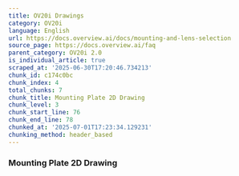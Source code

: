 ```yaml
---
title: OV20i Drawings
category: OV20i
language: English
url: https://docs.overview.ai/docs/mounting-and-lens-selection
source_page: https://docs.overview.ai/faq
parent_category: OV20i 2.0
is_individual_article: true
scraped_at: '2025-06-30T17:20:46.734213'
chunk_id: c174c0bc
chunk_index: 4
total_chunks: 7
chunk_title: Mounting Plate 2D Drawing
chunk_level: 3
chunk_start_line: 76
chunk_end_line: 78
chunked_at: '2025-07-01T17:23:34.129231'
chunking_method: header_based
---
```


### Mounting Plate 2D Drawing
